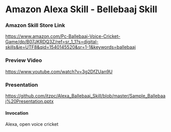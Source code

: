 # Amazon Alexa Skill - Bellebaaj Skill

### Amazon Skill Store Link
https://www.amazon.com/Pc-Ballebaaj-Voice-Cricket-Game/dp/B07JKRDQ3Z/ref=sr_1_1?s=digital-skills&ie=UTF8&qid=1540145520&sr=1-1&keywords=ballebaaj

### Preview Video
https://www.youtube.com/watch?v=3g2DfZUan9U

### Presentation
https://github.com/itzpc/Alexa_Ballebaaj_Skill/blob/master/Sample_Ballebaaj%20Presentation.pptx

#### Invocation

Alexa, open voice cricket 

